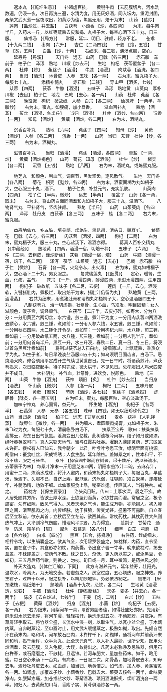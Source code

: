 <!-- { "loadSidebar": true } -->
　　返本丸 【《乾坤生意》】 　补诸虚百损。　　黄犍牛肉 【去筋膜切片，河水洗数遍，仍浸一夜，次日再洗三遍，水清为度，用无灰好酒，同入坛内，重泥封固，桑柴文武火煮一昼夜取出，如黄沙为佳，焦黑无用，焙干为末】　山药 【盐炒】 　莲肉 【盐炒过，并去盐】 　白茯苓　小茴香 【炒，各四两】　　为末，每牛肉半斤，入药末一斤，以红枣蒸熟去皮和捣，丸梧子大，每空心酒下五十丸，日三服。
　　仙朮汤 【《局方》】 　常服，延年、明目、驻颜，轻身不老。　　苍朮 【十九两二钱】 　枣肉 【六升】 　杏仁 【二两四钱】 　干姜 【炮，五钱】 　甘草 【炙，五两】 　白盐 【炒，十两】　　右细末，每二钱，沸汤点服，空心。
　　延寿丹 【丹溪】
　　天门冬　远志　山药　巴戟 【各三两】 　赤石脂　车前子　柏子仁　泽泻　熟地　川椒【炒去汗】 　生地　枸杞　茯苓覆盆子 【各二两】 　杜仲 【炒】 　菟丝子 【酒浸】 　牛膝 【酒浸】 　肉苁蓉 【酒洗，各四两】 　当归 【酒洗】　地骨皮　人参　五味 【各一两】　　右为末，蜜丸梧子大，每服七十丸。
　　添精补髓丸
　　赤石脂 【二钱】 　穿山甲 【酒炙，七钱】 　苁蓉 【四两】 　茯苓　牛膝【酒浸】 　五味子　泽泻　熟地黄　山萸肉　厚朴　川椒 【去目】 柏子仁　地龙　巴戟 【去心，各一两】 　山药　杜仲　菟丝 【各三两】 　晚蚕蛾　枸杞　破故纸　人参　白朮【各二两】 　仙灵脾 【一两半，羊脂炒】　　右为末，蜜丸。如腰痛，加小茴香。
　　滋血百补丸
　　熟地 【酒蒸】 　菟丝 【酒浸，各半斤】 　当归 【酒浸】 　杜仲 【酒炒，各四两】 　沉香 【一两】 　知母 【酒炒】 　黄蘗 【酒炒，各二两】　　右为末，酒糊丸。

　　沉香百补丸
　　熟地 【六两】 　菟丝子 【四两】 　知母 【炒】 　黄蘗 【酒炒】　人参 【各二两】 　沉香 【一两】 　山药　当归　苁蓉　杜仲 【炒，各三两】　　右为末，酒糊丸。

　　滋肾百补丸
　　当归 【酒浸】 　菟丝 【酒浸，各四两】 　青盐 【一两，炒】 　黄蘗【酒炒褐色】 　山药　菊花　知母 【酒浸】 　杜仲 【炒】 　楮实 【各二两】 　沉香 【五钱】 　熟地 【八两】　　右为末，酒糊丸，或炼蜜丸服。

　　地芝丸　和颜色，利血气，调百节，黑发坚齿，逐风散气。　　生地　天门冬 【各八两】 　菊花　枳壳 【麸炒，各四两】　　右为末，酒蜜面糊为丸如梧子大，空心服三十丸，酒下。
　　柏子仁丸　补益元气，充实肌肤。
　　山萸肉 【四两】 　柏子仁 【半两，微炒】 　远志 【半两】 　覆盆子　山药【各一两，取末】　　右为末，将山药白面同酒煮和丸如梧子大，服三十丸，温酒下。
　　八物肾气丸　平补肾气，坚齿驻颜。　　熟地 【半斤】 　山药　山茱萸肉 【各四两】 　泽泻　牡丹皮　白茯苓 【各三两】 　五味子　桂 【各二两】　　右为末，蜜丸服。

　　益寿地仙丸　补五脏，填骨髓，续绝伤，黑髭须，清头目，聪耳听。　　甘菊花　巴戟 【去心，各三两】 　肉苁蓉 【酒浸，四两】 　枸杞 【二两】　　右为末，蜜丸梧子大，服三十丸，空心盐汤下，温酒亦得。
　　葛真人百补交精丸 【《中藏经》】　　熟地黄 【四两，酒浸一宿，切焙干秤】 　五味子 【六两】 　杜仲 【三两，去粗皮，銼炒断丝】　苁蓉 【酒浸一宿，焙】 　山药　牛膝 【酒浸一宿，焙干，各二两】 　泽泻　茯苓　山茱萸　远志 【去心】 　巴戟　赤石脂　柏子仁 【微炒】 　石膏 【各一两，火烧令赤，出火毒】　　右为末，蜜丸如梧桐子大，空心酒下二十丸，男女服之。
　　加减瑞莲丸 【《医贯》】 　定心，暖肾，生血，化痰，益气。　　苍朮 【一斤，酒浸四两，酢浸四两，米泔水浸四两，生用四两】 　枸杞子　破故纸　五味子【各二两，去梗】 　莲肉 【一斤，去心，酒浸软，入犍猪肚内，煮极烂，取出焙干为末，猪肚汁仍留为丸】 　熟地黄 【三两，酒浸蒸】　　右共为细末，用煮猪肚膏和酒糊丸如梧桐子大，空心温酒服四五十丸。
　　八制茯苓丸　治一切虚损，壮筋骨，生心血，乌须发，明目固精；女人滋颜色，暖子宫，调经顺气。　　白茯苓 【二斤半，去皮打碎，如枣大，分为八分：一分用黄芪六两切丝，水六锺，煎三锺，煮汁干为度；一分用肉苁蓉四两酒洗去鳞心，水六锺，煎三锺，煮如前；一分用人参六钱，水五锺，煎三锺，煮如前；一分用秋石四两，水二锺化开令尽，煮如前；一分用枸杞六两，水八锺，煎三锺，煮如前；一分用破故纸五两，水八锺，煎三锺，煮如前；一分用人乳半斤，煮如前；一分用何首乌半斤，黑豆一升，水三升浸，春秋二日、夏一日、冬三日，将浸过首乌黑豆汁煮如前】　　将制过茯苓总入石臼内，捣细筛过，上甑蒸熟，乘热众手为丸。如生子者，每日早晚淡盐汤服四五十丸；如乌须明目固齿者，白汤下。忌烧酒犬肉。修合须用平定成开生气续世黄道吉日。先一日午时，将诸药煎汁，煮茯苓捣末，次日临夜起手，待子时完成，微火烘干，不见风日。忌孝服妇人鸡犬四废并不成日。
　　大补阴丸　补气血，壮筋骨，进饮食，悦颜色。　　熟地 【三两】 　山萸　牛膝 【酒洗】 　茯神　琐阳 【炙】 　杜仲 【炒去丝】 　当归身 【酒洗】 　怀山药 【微炒】 　人参 【各一两】 　枸杞 【二两】 　五味丹皮 【各五钱】 　黄蘗 【蜜炙】 　芍药 【酒炒，各七钱】　菟丝子 【酒煮捣】 　虎胫骨 【酥炙，各一两五钱】　　右为细末，蜜丸，每服百粒，空心淡盐汤下。
　　加味宁神丸　养心固肾，益元气。
　　怀生地 【酒洗】 　枸杞子 【各两半】 　石菖蒲　人参　元参 【各五钱】　珠母 【四钱，如无以细珍珠代之】 　怀山药　当归身 【酒洗】 　柏子仁　远志 【甘草水煮】 　麦冬　茯神 【人乳拌蒸】 　酸枣仁 【微炒，各一两】　　共为细末，煮圆眼肉捣膏，丸如梧子大，朱朱飞过为衣，每服七十丸，清晨临卧白汤下。
　　扶桑至宝丹　歌曰：扶桑扶桑高拂云，海东日出气氤氲。沧海变田几亿载，此树遗根今尚存。结子如丹或如漆，绿叶英英翠可扪。真人采窃天地气，留与红霞共吐吞。濯磨入鼎即灵药，芝朮区区未许群。餐松有人已仙去，我今朝夕　此君。叶兮叶兮愿玉汝，绿阴里面有桃源。胡僧曰：蚕食吐丝，织成锦绣；人食生脂，延年除咎。盖嫩桑之叶，性本和平，不冷不热，服之可长生。　　桑叶 【择家园中嫩而存树者，采十数斤，洗以长流水，去蒂暴干为末】 每桑叶净末一斤用黑芝麻四两，阴阳水煎浓汁二碗，去麻存汁，用蜜十二两，炼滴水成珠，将汁入蜜内，和药末捣丸如梧桐子大，每服百丸，早盐汤，晚酒下。久服不已，自跻上寿。起尫羸，济危弱，驻容颜，须白返黑，却疾延年，补髓添精，功效不细。此仙家服食上品，秘密难逢。传匪其人，当有殃咎。戒之。
　　药枕方 【《保生要录》】 　治头风目眩。传曰：土厚水深，居之不疾。故人居处随其方所，皆欲土厚水深。土欲坚润而黄，水欲甘美而澄。常居之室，极令周密，勿有细隙，致风气得入。风者天地之气也，能生成万物，亦能损人。初入腠理之间，渐至肌肉之内，内传经脉，达于脏腑，传变尤甚。盛暑不可露卧。自立春后至立秋前，欲东其首；立秋后至立冬前，欲西其首。常枕药枕。其枕药性大热则热气冲上，大冷则冷气伤脑。惟理风平凉者，乃为得宜。　　蔓荆子　甘菊花　通草　防风　羚羊角 【屑】 　犀角　石菖蒲 【各八分】 　细辛　白芷　芎藭　槁本【各六钱】 　白朮 【四分】 　黑豆 【五合，拣择净】　　右件药，銼成细末，相拌令均，以生绢囊盛之。欲其气全，次用碧罗袋盛之，如枕样，内药，直令坚实，置在盒子中，其盒形亦如枕，内药囊，令出盒子唇一寸半。晚来欲枕时，揭去盒盖，不枕即盖之，使药气不散。枕之日久，渐低，更入药以实之，或添黑豆，令如初。三五月后药气歇，则换之，勿枕。旬日或一月，耳中微鸣，是药抽风之验。
　　补天大造丸 【《体仁汇编》，下同】 　此方专滋养元气，延年益寿，壮阳光，温坎水，降离火，为天地交泰。若虚劳之人，房室过度，五心烦热，服之神效。养生君子，过四十以来，服之接补，以跻期颐地仙。务必依法制之。　　侧柏叶 【采东嫩枝，隔纸焙干】 　熟地黄 【酒蒸十九次，忌铁，各二两】 　生地黄【酒浸透，忌铁】 　牛膝 【酒洗】 　杜仲 【酥炙断丝】 　天冬　麦冬 【并去心，各一两半】 　陈皮 【去白炒过，七钱半】 　干姜 【炮，二钱】 　白朮【炒】 　五味子 【去梗】 　黄蘗 【酒炒】 　归身 【酒洗】 　小茴 【炒】 　枸杞子 【去梗，各一两】　　右为细末，用紫河车一具，取首男胎者佳，如得壮盛妇亦好。先用新鲜米泔水滤去米滓，将河车浸，轻轻摆开，换洗米泔五次，不动筋膜，只洗净。有草屑轻手取去。将竹器全盛，长流水中浸一刻，以取生气。以瓦小盆全盛，于木甑内蒸，自卯时蒸起，至申酉时止，用文武火缓缓蒸之，极熟如糊，取出。先倾自然汁在药末内，略和均，河车放石臼内，木杵杵千下，如糊样，通将河车并前药汁末同和均，捣千余杵，众手为丸。此全天元真气，以人补人最妙，世所少知。医用火焙酒煮，及去筋膜，又入龟板，大误，故特出之。凡药末必称净及忌铁器，俱用石臼杵舂，或石磨磨之，不散耗，且远铁。若河车肥大，量加些药末。如干，略用蜜。每日空心米汤下一百丸。有病者，一日服二次。如骨蒸，加地骨皮去木，知母去毛，酒炒牡丹皮去木。如血虚，加当归、地黄倍之。如气虚，加人参、黄芪蜜炙各一两。如肾虚，加覆盆子炒、小茴香炒、巴戟去木、茱萸去核各一两半，此味要净肉。如腰脚疼痛，加苍朮盐水炒、萆薢酒洗、琐阳酒洗酥炙、续断酒洗各一两半。如妇人，去黄蘗加川芎、香附子实、黄芩俱酒炒各一两。
